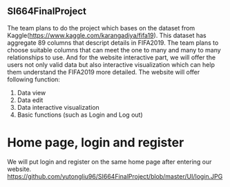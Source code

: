## SI664FinalProject 

The team plans to do the project which bases on the dataset from
Kaggle(https://www.kaggle.com/karangadiya/fifa19). This dataset has aggregate 89
columns that descript details in FIFA2019. The team plans to choose suitable
columns that can meet the one to many and many to many relationships to use.
And for the website interactive part, we will offer the users not only valid data but
also interactive visualization which can help them understand the FIFA2019 more
detailed.
The website will offer following function:
1. Data view
2. Data edit
3. Data interactive visualization
4. Basic functions (such as Login and Log out)

# Home page, login and register
We will put login and register on the same home page after entering our website.
https://github.com/yutongliu96/SI664FinalProject/blob/master/UI/login.JPG

